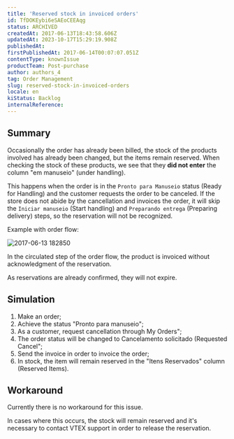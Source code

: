 ```yaml
---
title: 'Reserved stock in invoiced orders'
id: TfDOKEybi6eSAEoCEEAqg
status: ARCHIVED
createdAt: 2017-06-13T18:43:58.606Z
updatedAt: 2023-10-17T15:29:19.908Z
publishedAt: 
firstPublishedAt: 2017-06-14T00:07:07.051Z
contentType: knownIssue
productTeam: Post-purchase
author: authors_4
tag: Order Management
slug: reserved-stock-in-invoiced-orders
locale: en
kiStatus: Backlog
internalReference: 
---
```


## Summary

Occasionally the order has already been billed, the stock of the products involved has already been changed, but the items remain reserved. When checking the stock of these products, we see that they **did not enter** the column "em manuseio" (under handling).

This happens when the order is in the `Pronto para Manuseio` status (Ready for Handling) and the customer requests the order to be canceled. If the store does not abide by the cancellation and invoices the order, it will skip the `Iniciar manuseio` (Start handling) and `Preparando entrega` (Preparing delivery) steps, so the reservation will not be recognized.

Example with order flow:

![2017-06-13 182850](//images.contentful.com/alneenqid6w5/5Skd8YsCcMIicCcEGyoqwG/1a1a839dc36cdb9f818240b68817de3e/2017-06-13_182850.jpg)

In the circulated step of the order flow, the product is invoiced without acknowledgment of the reservation.

As reservations are already confirmed, they will not expire.

## Simulation

1. Make an order;
2. Achieve the status "Pronto para manuseio";
3. As a customer, request cancellation through My Orders";
4. The order status will be changed to Cancelamento solicitado (Requested Cancel";
5. Send the invoice in order to invoice the order;
6. In stock, the item will remain reserved in the "Itens Reservados" column (Reserved Items).

## Workaround

Currently there is no workaround for this issue.

In cases where this occurs, the stock will remain reserved and it's necessary to contact VTEX support in order to release the reservation.

